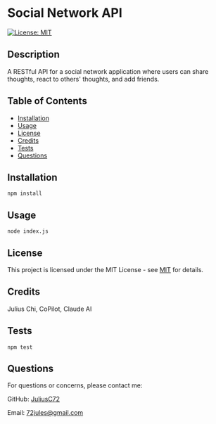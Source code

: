 # Social Network API
[![License: MIT](https://img.shields.io/badge/License-MIT-yellow.svg)](https://opensource.org/licenses/MIT)

## Description

A RESTful API for a social network application where users can share thoughts, react to others' thoughts, and add friends.

## Table of Contents

- [Installation](#installation)
- [Usage](#usage)
- [License](#license)
- [Credits](#credits)
- [Tests](#tests)
- [Questions](#questions)

## Installation

```
npm install
```

## Usage

```node index.js```

## License

This project is licensed under the MIT License - see [MIT](https://opensource.org/licenses/MIT) for details.

## Credits

Julius Chi, CoPilot, Claude AI

## Tests

```
npm test
```

## Questions

For questions or concerns, please contact me:

GitHub: [JuliusC72](https://github.com/JuliusC72)

Email: [72jules@gmail.com](mailto:72jules@gmail.com)
